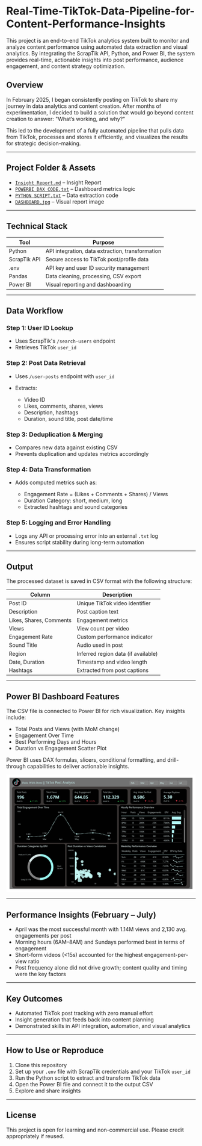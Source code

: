 # Real-Time-TikTok-Data-Pipeline-for-Content-Performance-Insights
This project is an end-to-end TikTok analytics system built to monitor and analyze content performance using automated data extraction and visual analytics. By integrating the ScrapTik API, Python, and Power BI, the system provides real-time, actionable insights into post performance, audience engagement, and content strategy optimization.

## Overview
In February 2025, I began consistently posting on TikTok to share my journey in data analytics and content creation. After months of experimentation, I decided to build a solution that would go beyond content creation to answer: "What’s working, and why?"

This led to the development of a fully automated pipeline that pulls data from TikTok, processes and stores it efficiently, and visualizes the results for strategic decision-making.

---

## Project Folder & Assets

- [`Insight Report.md`](https://github.com/Olowookere-Abidemi/Real-Time-TikTok-Data-Pipeline-for-Content-Performance-Insights/blob/main/Insight%20Report.md) –  Insight Report 
- [`POWERBI DAX CODE.txt`](https://github.com/Olowookere-Abidemi/Real-Time-TikTok-Data-Pipeline-for-Content-Performance-Insights/blob/main/POWERBI%20DAX%20CODE.txt) – Dashboard metrics logic  
- [`PYTHON SCRIPT.txt`](https://github.com/Olowookere-Abidemi/Real-Time-TikTok-Data-Pipeline-for-Content-Performance-Insights/blob/main/PYTHON%20SCRIPT.txt) – Data extraction code  
- [`DASHBOARD.jpg`](https://github.com/Olowookere-Abidemi/Real-Time-TikTok-Data-Pipeline-for-Content-Performance-Insights/blob/main/DASHBOARD.jpg) – Visual report image

---

## Technical Stack

| Tool         | Purpose                                          |
| ------------ | ------------------------------------------------ |
| Python       | API integration, data extraction, transformation |
| ScrapTik API | Secure access to TikTok post/profile data        |
| .env         | API key and user ID security management          |
| Pandas       | Data cleaning, processing, CSV export            |
| Power BI     | Visual reporting and dashboarding                |

---

## Data Workflow

### Step 1: User ID Lookup

* Uses ScrapTik's `/search-users` endpoint
* Retrieves TikTok `user_id` 

### Step 2: Post Data Retrieval

* Uses `/user-posts` endpoint with `user_id`
* Extracts:

  * Video ID
  * Likes, comments, shares, views
  * Description, hashtags
  * Duration, sound title, post date/time

### Step 3: Deduplication & Merging

* Compares new data against existing CSV
* Prevents duplication and updates metrics accordingly

### Step 4: Data Transformation

* Adds computed metrics such as:

  * Engagement Rate = (Likes + Comments + Shares) / Views
  * Duration Category: short, medium, long
  * Extracted hashtags and sound categories

### Step 5: Logging and Error Handling

* Logs any API or processing error into an external `.txt` log
* Ensures script stability during long-term automation

---

## Output

The processed dataset is saved in CSV format with the following structure:

| Column                  | Description                         |
| ----------------------- | ----------------------------------- |
| Post ID                 | Unique TikTok video identifier      |
| Description             | Post caption text                   |
| Likes, Shares, Comments | Engagement metrics                  |
| Views                   | View count per video                |
| Engagement Rate         | Custom performance indicator        |
| Sound Title             | Audio used in post                  |
| Region                  | Inferred region data (if available) |
| Date, Duration          | Timestamp and video length          |
| Hashtags                | Extracted from post captions        |

---

## Power BI Dashboard Features

The CSV file is connected to Power BI for rich visualization. Key insights include:

* Total Posts and Views (with MoM change)
* Engagement Over Time
* Best Performing Days and Hours
* Duration vs Engagement Scatter Plot

Power BI uses DAX formulas, slicers, conditional formatting, and drill-through capabilities to deliver actionable insights.

![TikTok Dashboard](https://github.com/Olowookere-Abidemi/Real-Time-TikTok-Data-Pipeline-for-Content-Performance-Insights/blob/main/DASHBOARD.jpg?raw=true)

---

## Performance Insights (February – July)

* April was the most successful month with 1.14M views and 2,130 avg. engagements per post
* Morning hours (6AM–8AM) and Sundays performed best in terms of engagement
* Short-form videos (<15s) accounted for the highest engagement-per-view ratio
* Post frequency alone did not drive growth; content quality and timing were the key factors

---

## Key Outcomes

* Automated TikTok post tracking with zero manual effort
* Insight generation that feeds back into content planning
* Demonstrated skills in API integration, automation, and visual analytics

---

## How to Use or Reproduce

1. Clone this repository
2. Set up your `.env` file with ScrapTik credentials and your TikTok `user_id`
3. Run the Python script to extract and transform TikTok data
4. Open the Power BI file and connect it to the output CSV
5. Explore and share insights

---

## License

This project is open for learning and non-commercial use. Please credit appropriately if reused.



